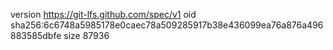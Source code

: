 version https://git-lfs.github.com/spec/v1
oid sha256:6c6748a5985178e0caec78a509285917b38e436099ea76a876a496883585dbfe
size 87936
